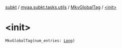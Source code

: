 [subkt](../../index.md) / [myaa.subkt.tasks.utils](../index.md) / [MkvGlobalTag](index.md) / [&lt;init&gt;](./-init-.md)

# &lt;init&gt;

`MkvGlobalTag(num_entries: `[`Long`](https://kotlinlang.org/api/latest/jvm/stdlib/kotlin/-long/index.html)`)`